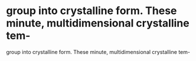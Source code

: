 # group into crystalline form. These minute, multidimensional crystalline tem-

group into crystalline form. These minute, multidimensional crystalline tem-